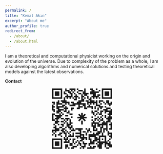 ```yaml
---
permalink: /
title: "Kemal Akın"
excerpt: "About me"
author_profile: true
redirect_from: 
  - /about/
  - /about.html
---
```



I am a theoretical and computational physicist working on the origin and evolution of the universe. Due to complexity of the problem as a whole, I am also developing algorithms and numerical solutions and testing theoretical models against the latest observations. 

**Contact**

<p align = center>
<img src="https://raw.githubusercontent.com/Kemalakin/kemalakin.github.io/872542ca65f1c53eb1a7fd4297f7e2bfe58f5986/images/kemalakin.svg" width="200" alt="Scan to connect" >
</p>


<!--
$$
\begin{align*}
R_{\mu \nu} - \dfrac{1}{2}R g_{\mu \nu} = \dfrac{8 \pi G}{c^4} T_{\mu \nu}
\end{align*}
$$
-->



  



<!--

## 📺 Talks on YouTube [TR]

- [Inflation in Scalar-Tensor Theories of Gravitation](https://www.youtube.com/watch?v=qY57ptmequE&list=PL23uNIuuSqCIDCQCOXHiNVPXMQ9auzxqI&index=3)
- [Cosmology: Fundamental Observations and Cosmic Dynamics](https://www.youtube.com/watch?v=jf2ufe3by9U&list=PL23uNIuuSqCIDCQCOXHiNVPXMQ9auzxqI&index=2)
- [Document Preparation with LaTeX](https://www.youtube.com/watch?v=7xDRiVObuF4&list=PL23uNIuuSqCIDCQCOXHiNVPXMQ9auzxqI&index=1)
- [Bibliography Management with Mendeley](https://www.youtube.com/watch?v=sk9UYmUwfB4&list=PLmq86vD98cHLb4zneGX-zH1E5cde1_eoa&index=5)

-->
